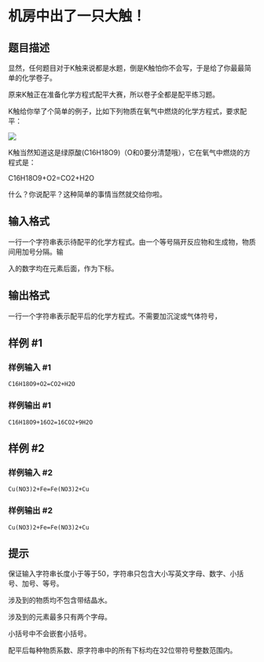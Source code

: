 # 机房中出了一只大触！

## 题目描述

显然，任何题目对于K触来说都是水题，倒是K触怕你不会写，于是给了你最最简单的化学卷子。

原来K触正在准备化学方程式配平大赛，所以卷子全都是配平练习题。

K触给你举了个简单的例子，比如下列物质在氧气中燃烧的化学方程式，要求配平：

 ![](https://cdn.luogu.com.cn/upload/pic/1755.png) 

K触当然知道这是绿原酸(C16H18O9)（O和0要分清楚哦），它在氧气中燃烧的方程式是：

C16H18O9+O2=CO2+H2O

什么？你说配平？这种简单的事情当然就交给你啦。


## 输入格式

一行一个字符串表示待配平的化学方程式。由一个等号隔开反应物和生成物，物质间用加号分隔。输


入的数字均在元素后面，作为下标。


## 输出格式

一行一个字符串表示配平后的化学方程式。不需要加沉淀或气体符号，


## 样例 #1

### 样例输入 #1
```
C16H18O9+O2=CO2+H2O
```

### 样例输出 #1

```
C16H18O9+16O2=16CO2+9H2O
```

## 样例 #2

### 样例输入 #2
```
Cu(NO3)2+Fe=Fe(NO3)2+Cu
```

### 样例输出 #2

```
Cu(NO3)2+Fe=Fe(NO3)2+Cu
```

## 提示

保证输入字符串长度小于等于50，字符串只包含大小写英文字母、数字、小括号、加号、等号。

涉及到的物质均不包含带结晶水。

涉及到的元素最多只有两个字母。

小括号中不会嵌套小括号。

配平后每种物质系数、原字符串中的所有下标均在32位带符号整数范围内。

